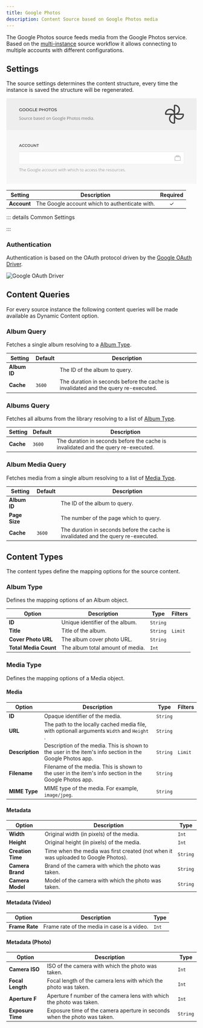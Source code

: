 ```yaml
---
title: Google Photos
description: Content Source based on Google Photos media
---
```


<!--@include: ../_partials/provider-intro-->

The Google Photos source feeds media from the Google Photos service. Based on the [multi-instance](/essentials-for-yootheme-pro/addons/sources/multi-instance-sources) source workflow it allows connecting to multiple accounts with different configurations.

## Settings

The source settings determines the content structure, every time the instance is saved the structure will be regenerated.

![Google Photos Configuration](../assets/providers/google-photos-config.webp)

| Setting | Description | Required |
| ------- | ----------- | :------: |
| **Account** | The Google account which to authenticate with. | &#x2713; |

::: details Common Settings
<!--@include: ../_partials/provider-common-settings-->
:::

### Authentication

Authentication is based on the OAuth protocol driven by the [Google OAuth Driver](/essentials-for-yootheme-pro/auth/google).

![Google OAuth Driver](/essentials-for-yootheme-pro/auth/assets/driver/google-oauth.webp)

## Content Queries

For every source instance the following content queries will be made available as Dynamic Content option.

### Album Query

Fetches a single album resolving to a [Album Type](#album-type).

| Setting | Default | Description |
| ------- | ------- | ----------- |
| **Album ID** | |  The ID of the album to query. | &#x2713; |
| **Cache** | `3600` | The duration in seconds before the cache is invalidated and the query re-executed. |

### Albums Query

Fetches all albums from the library resolving to a list of [Album Type](#album-type).

| Setting | Default | Description |
| ------- | ------- | ----------- |
| **Cache** | `3600` | The duration in seconds before the cache is invalidated and the query re-executed. |

### Album Media Query

Fetches media from a single album resolving to a list of [Media Type](#media-type).

| Setting | Default | Description |
| ------- | ------- | ----------- |
| **Album ID** | |  The ID of the album to query. | &#x2713; |
| **Page Size** | |  The number of the page which to query. | &#x2713; |
| **Cache** | `3600` | The duration in seconds before the cache is invalidated and the query re-executed. |

## Content Types

The content types define the mapping options for the source content.

### Album Type

Defines the mapping options of an Album object.

| Option | Description | Type | Filters |
| ------ | ----------- | ---- | ------- |
| **ID** | Unique identifier of the album. | `String` |
| **Title** | Title of the album. | `String` | `Limit` |
| **Cover Photo URL** | The album cover photo URL. | `String` |
| **Total Media Count** | The album total amount of media. | `Int` |

### Media Type

Defines the mapping options of a Media object.

#### Media

| Option | Description | Type | Filters |
| ------ | ----------- | ---- | ------- |
| **ID** | Opaque identifier of the media. | `String` |
| **URL** | The path to the locally cached media file, with optionall arguments `Width` and `Height` . | `String` |
| **Description** | Description of the media. This is shown to the user in the item's info section in the Google Photos app. | `String` | `Limit` |
| **Filename** | Filename of the media. This is shown to the user in the item's info section in the Google Photos app. | `String` |
| **MIME Type** | MIME type of the media. For example, `image/jpeg`. | `String` |

#### Metadata

| Option | Description | Type |
| ------ | ----------- | ---- |
| **Width** | Original width (in pixels) of the media. | `Int` |
| **Height** | Original height (in pixels) of the media. | `Int` |
| **Creation Time** | Time when the media was first created (not when it was uploaded to Google Photos). | `String` |
| **Camera Brand** | Brand of the camera with which the photo was taken. | `String` |
| **Camera Model** | Model of the camera with which the photo was taken. | `String` |

#### Metadata (Video)

| Option | Description | Type |
| ------ | ----------- | ---- |
| **Frame Rate** | Frame rate of the media in case is a video. | `Int` |

#### Metadata (Photo)

| Option | Description | Type |
| ------ | ----------- | ---- |
| **Camera ISO** | ISO of the camera with which the photo was taken. | `Int` |
| **Focal Length** | Focal length of the camera lens with which the photo was taken. | `Int` |
| **Aperture F** | Aperture f number of the camera lens with which the photo was taken. | `Int` |
| **Exposure Time** | Exposure time of the camera aperture in seconds when the photo was taken. | `String` |
